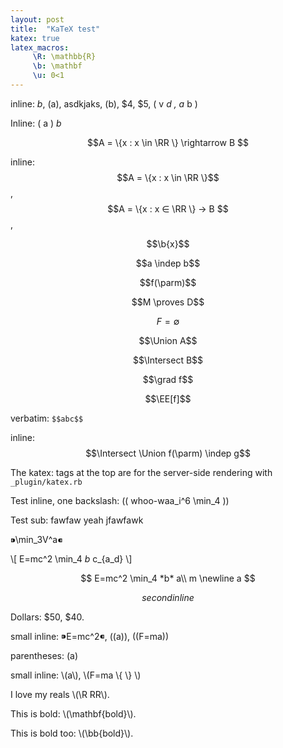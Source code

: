 ```yaml
---
layout: post
title:  "KaTeX test"
katex: true
latex_macros:
     \R: \mathbb{R}
     \b: \mathbf
     \u: 0<1
---
```


inline: $b$, \(a\), asdkjaks, \(b\), $4, $5, \( v _d , a_ b \)

Inline: \( a \)  $b$

$$A = \{x : x \in \RR \} \rightarrow B $$

inline:
$$A = \{x : x \in \RR \}$$, $$A = \{x : x ∈ \RR \} → B $$,

$$\b{x}$$

$$a \indep b$$

$$f(\parm)$$

$$M \proves D$$

$$F = \emptyset $$

$$\Union A$$

$$\Intersect B$$

$$\grad f$$

$$\EE[f]$$

verbatim: `$$abc$$`

inline: $$\Intersect \Union f(\parm) \indep g$$

The katex: tags at the top are for the server-side rendering with `_plugin/katex.rb`

<!-- lalala -->

Test inline, one backslash: (( whoo-waa_i^6 \min_4 ))

Test sub: fawfaw yeah jfawfawk

⁍\min_3V^a⁌

\\[ E=mc^2 \min_4 *b* c_{a_d} \\]

$$
E=mc^2 \min_4 *b* a\\
m \newline
a
$$

$$
second inline
$$

Dollars: $50, $40.

small inline: ⁍E=mc^2⁌, ((a)), ((F=ma))

parentheses: (a)

small inline: \\(a\\), \\(F=ma \\{ \\} \\)

I love my reals \\(\R RR\\).

This is bold: \\(\mathbf{bold}\\).

This is bold too: \\(\bb{bold}\\).
